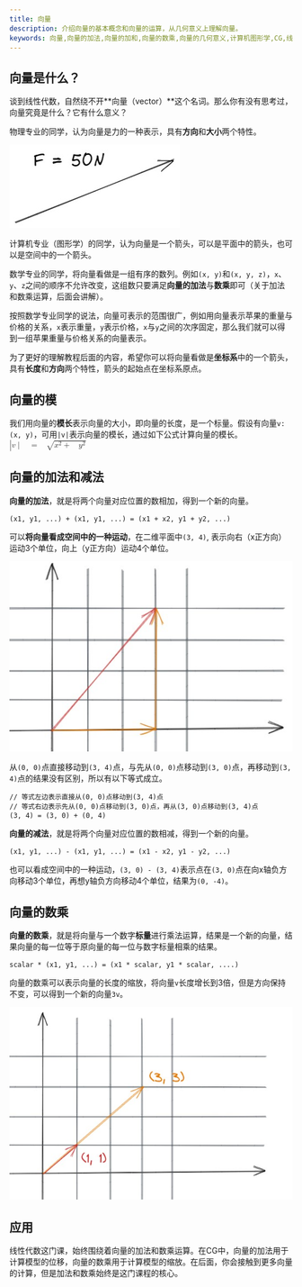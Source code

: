 ```yaml
---
title: 向量
description: 介绍向量的基本概念和向量的运算，从几何意义上理解向量。
keywords: 向量,向量的加法,向量的加和,向量的数乘,向量的几何意义,计算机图形学,CG,线性代数
---
```


## 向量是什么？

谈到线性代数，自然绕不开**向量（vector）**这个名词。那么你有没有思考过，向量究竟是什么？它有什么意义？

物理专业的同学，认为向量是力的一种表示，具有**方向**和**大小**两个特性。

![力的向量表示](/images/001-1.jpg)

计算机专业（图形学）的同学，认为向量是一个箭头，可以是平面中的箭头，也可以是空间中的一个箭头。

数学专业的同学，将向量看做是一组有序的数列。例如`(x, y)`和`(x, y, z)`，`x`、`y`、`z`之间的顺序不允许改变，这组数只要满足**向量的加法**与**数乘**即可（关于加法和数乘运算，后面会讲解）。

按照数学专业同学的说法，向量可表示的范围很广，例如用向量表示苹果的重量与价格的关系，`x`表示重量，`y`表示价格，`x`与`y`之间的次序固定，那么我们就可以得到一组苹果重量与价格关系的向量表示。

为了更好的理解教程后面的内容，希望你可以将向量看做是**坐标系**中的一个箭头，具有**长度**和**方向**两个特性，箭头的起始点在坐标系原点。

## 向量的模

我们用向量的**模长**表示向量的大小，即向量的长度，是一个标量。假设有向量`v: (x, y)`，可用`|v|`表示向量的模长，通过如下公式计算向量的模长。
<math xmlns="http://www.w3.org/1998/Math/MathML"><mo>|</mo><mi>v</mi><mo>|</mo><mo>&#xA0;</mo><mo>=</mo><mo>&#xA0;</mo><msqrt><mrow><msup><mi>x</mi><mn>2</mn></msup><mo>+</mo><mo>&#xA0;</mo><msup><mi>y</mi><mn>2</mn></msup></mrow></msqrt></math>

## 向量的加法和减法

**向量的加法**，就是将两个向量对应位置的数相加，得到一个新的向量。
```
(x1, y1, ...) + (x1, y1, ...) = (x1 + x2, y1 + y2, ...) 
```

可以**将向量看成空间中的一种运动**，在二维平面中`(3, 4)`, 表示向右（x正方向）运动3个单位，向上（y正方向）运动4个单位。

![向量的加法](/images/001-2.jpg)

从`(0, 0)`点直接移动到`(3, 4)`点，与先从`(0, 0)`点移动到`(3, 0)`点，再移动到`(3, 4)`点的结果没有区别，所以有以下等式成立。
```
// 等式左边表示直接从(0, 0)点移动到(3, 4)点
// 等式右边表示先从(0, 0)点移动到(3, 0)点，再从(3, 0)点移动到(3, 4)点
(3, 4) = (3, 0) + (0, 4)
```

**向量的减法**，就是将两个向量对应位置的数相减，得到一个新的向量。
```
(x1, y1, ...) - (x1, y1, ...) = (x1 - x2, y1 - y2, ...) 
```

也可以看成空间中的一种运动，`(3, 0) - (3, 4)`表示点在`(3, 0)`点在向x轴负方向移动3个单位，再想y轴负方向移动4个单位，结果为`(0, -4)`。


## 向量的数乘

**向量的数乘**，就是将向量与一个数字**标量**进行乘法运算，结果是一个新的向量，结果向量的每一位等于原向量的每一位与数字标量相乘的结果。
```
scalar * (x1, y1, ...) = (x1 * scalar, y1 * scalar, ....)
```

向量的数乘可以表示向量的长度的缩放，将向量`v`长度增长到3倍，但是方向保持不变，可以得到一个新的向量`3v`。

![向量的数乘](/images/001-3.jpg)

## 应用

线性代数这门课，始终围绕着向量的加法和数乘运算。在CG中，向量的加法用于计算模型的位移，向量的数乘用于计算模型的缩放。在后面，你会接触到更多向量的计算，但是加法和数乘始终是这门课程的核心。
